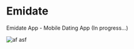 # Emidate
Emidate App - Mobile Dating App (In progress...)

![af asf](https://github.com/lemin07/Emidate/blob/main/Screen/Screen.png?raw=true) 

